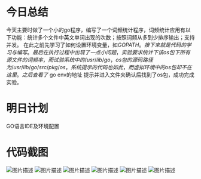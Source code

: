 # 今日总结
今天主要时做了一个小的go程序，编写了一个词频统计程序，词频统计应用有以下功能：统计多个文件中英文单词出现的次数；按照词频从多到少排序输出；支持并发。
在此之前先学习了如何设置环境变量，如$GOPATH。接下来就是代码的学习与编写。最后在执行过程中出现了一点小问题，实验要求统计下该os包下所有源文件的词频率
，而试验系统中的/usr/lib/go，os包的源码路径为/usr/lib/go/src/pkg/os，系统提示的代码也如此，而虚拟环境中的os包却不在这里。之后查看了$ go env的地址
提示并进入文件夹确认后找到了os包，成功完成实验。
# 明日计划
GO语言IDE及环境配置
# 代码截图
![图片描述](https://dn-simplecloud.shiyanlou.com/courses/uid1080018-20190530-1559210329949)
![图片描述](https://dn-simplecloud.shiyanlou.com/courses/uid1080018-20190530-1559210668448)
![图片描述](https://dn-simplecloud.shiyanlou.com/courses/uid1080018-20190530-1559210682688)
![图片描述](https://dn-simplecloud.shiyanlou.com/courses/uid1080018-20190530-1559210792033)
![图片描述](https://dn-simplecloud.shiyanlou.com/courses/uid1080018-20190530-1559211784332)
![图片描述](https://dn-simplecloud.shiyanlou.com/courses/uid1080018-20190530-1559211808729)
